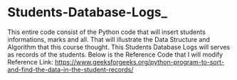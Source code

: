 # Students-Database-Logs_
This entire code consist of the Python code that will insert students informations, marks and all. That will illustrate the Data Structure and Algorithm that this course thought.
This Students Database Logs will serves as records of the students.
Below is the Reference Code that I will modify
Reference Link: https://www.geeksforgeeks.org/python-program-to-sort-and-find-the-data-in-the-student-records/
